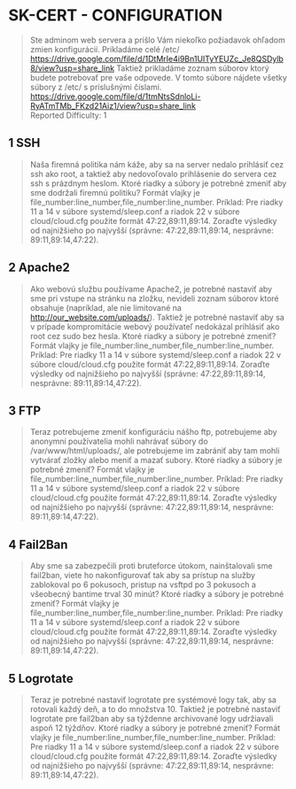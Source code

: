# SK-CERT - CONFIGURATION
> Ste adminom web servera a prišlo Vám niekoľko požiadavok ohľadom zmien konfigurácií. Prikladáme celé /etc/ https://drive.google.com/file/d/1DtMrIe4i9Bn1UITyYEUZc_Je8QSDylb8/view?usp=share_link
Taktiež prikladáme zoznam súborov ktorý budete potrebovať pre vaše odpovede. V tomto súbore nájdete všetky súbory z /etc/ s príslušnými číslami. https://drive.google.com/file/d/1tmNtsSdnloLi-RyATmTMb_FKzd21Aiz1/view?usp=share_link <br/>
Reported Difficulty: 1

## 1 SSH
> Naša firemná politika nám káže, aby sa na server nedalo prihlásiť cez ssh ako root, a taktiež aby nedovoľovalo prihlásenie do servera cez ssh s prázdnym heslom. Ktoré riadky a súbory je potrebné zmeniť aby sme dodržali firemnú politiku?
Formát vlajky je file_number:line_number,file_number:line_number. Príklad: Pre riadky 11 a 14 v súbore systemd/sleep.conf a riadok 22 v súbore cloud/cloud.cfg použite formát 47:22,89:11,89:14. Zoraďte výsledky od najnižšieho po najvyšší (správne: 47:22,89:11,89:14, nesprávne: 89:11,89:14,47:22).

## 2 Apache2
> Ako webovú službu používame Apache2, je potrebné nastaviť aby sme pri vstupe na stránku na zložku, nevideli zoznam súborov ktoré obsahuje (napríklad, ale nie limitované na http://our_website.com/uploads/). Taktiež je potrebné nastaviť aby sa v prípade kompromitácie webový používateľ nedokázal prihlásiť ako root cez sudo bez hesla. Ktoré riadky a súbory je potrebné zmeniť?
Formát vlajky je file_number:line_number,file_number:line_number. Príklad: Pre riadky 11 a 14 v súbore systemd/sleep.conf a riadok 22 v súbore cloud/cloud.cfg použite formát 47:22,89:11,89:14. Zoraďte výsledky od najnižšieho po najvyšší (správne: 47:22,89:11,89:14, nesprávne: 89:11,89:14,47:22).

## 3 FTP
> Teraz potrebujeme zmeniť konfiguráciu nášho ftp, potrebujeme aby anonymní používatelia mohli nahrávať súbory do /var/www/html/uploads/, ale potrebujeme im zabrániť aby tam mohli vytvárať zložky alebo meniť a mazať subory. Ktoré riadky a súbory je potrebné zmeniť?
Formát vlajky je file_number:line_number,file_number:line_number. Príklad: Pre riadky 11 a 14 v súbore systemd/sleep.conf a riadok 22 v súbore cloud/cloud.cfg použite formát 47:22,89:11,89:14. Zoraďte výsledky od najnižšieho po najvyšší (správne: 47:22,89:11,89:14, nesprávne: 89:11,89:14,47:22).

## 4 Fail2Ban
> Aby sme sa zabezpečili proti bruteforce útokom, nainštalovali sme fail2ban, viete ho nakonfigurovať tak aby sa prístup na služby zablokoval po 6 pokusoch, pristup na vsftpd po 3 pokusoch a všeobecný bantime trval 30 minút? Ktoré riadky a súbory je potrebné zmeniť?
Formát vlajky je file_number:line_number,file_number:line_number. Príklad: Pre riadky 11 a 14 v súbore systemd/sleep.conf a riadok 22 v súbore cloud/cloud.cfg použite formát 47:22,89:11,89:14. Zoraďte výsledky od najnižšieho po najvyšší (správne: 47:22,89:11,89:14, nesprávne: 89:11,89:14,47:22).

## 5 Logrotate
> Teraz je potrebné nastaviť logrotate pre systémové logy tak, aby sa rotovali každý deň, a to do množstva 10. Taktiež je potrebné nastaviť logrotate pre fail2ban aby sa týždenne archivované logy udržiavali aspoň 12 týždňov. Ktoré riadky a súbory je potrebné zmeniť?
Formát vlajky je file_number:line_number,file_number:line_number. Príklad: Pre riadky 11 a 14 v súbore systemd/sleep.conf a riadok 22 v súbore cloud/cloud.cfg použite formát 47:22,89:11,89:14. Zoraďte výsledky od najnižšieho po najvyšší (správne: 47:22,89:11,89:14, nesprávne: 89:11,89:14,47:22).

